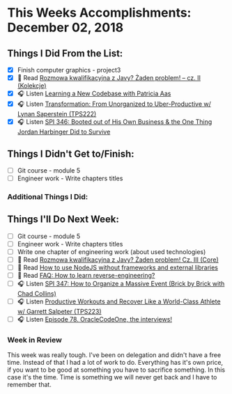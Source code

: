 # This Weeks Accomplishments: December 02, 2018

## Things I Did From the List:

- [x] Finish computer graphics - project3  
- [x] 📗 Read [Rozmowa kwalifikacyjna z Javy? Żaden problem! – cz. II (Kolekcje)](http://it-leaders.com.pl/pl/rozmowa-kwalifikacyjna-javy-zaden-problem-cz-ii-kolekcje/)
- [x] 🎧 Listen [Learning a New Codebase with Patricia Aas](https://www.allthingsgit.com/episodes/learning_a_new_codebase_with_patricia_aas.html)
- [x] 🎧 Listen [Transformation: From Unorganized to Uber-Productive w/ Lynan Saperstein (TPS222)](http://www.asianefficiency.com/podcast/222-lynan-saperstein/)
- [x] 🎧 Listen [SPI 346: Booted out of His Own Business & the One Thing Jordan Harbinger Did to Survive](https://www.smartpassiveincome.com/podcasts/booted-out-of-his-own-business-the-one-thing-jordan-harbinger-did-to-survive/)

## Things I Didn't Get to/Finish:

- [ ] Git course - module 5
- [ ] Engineer work - Write chapters titles

### Additional Things I Did:


## Things I'll Do Next Week:

- [ ] Git course - module 5
- [ ] Engineer work - Write chapters titles
- [ ] Write one chapter of engineering work (about used technologies)
- [ ] 📗 Read [Rozmowa kwalifikacyjna z Javy? Żaden problem! Cz. III (Core)](http://it-leaders.com.pl/pl/rozmowa-kwalifikacyjna-javy-zaden-problem-cz-iii-core/)
- [ ] 📗 Read [How to use NodeJS without frameworks and external libraries](https://hackernoon.com/how-to-use-nodejs-without-frameworks-and-external-libraries-97eb6acac9e3)
- [ ] 📗 Read [FAQ: How to learn reverse-engineering?](https://gynvael.coldwind.pl/?id=664)
- [ ] 🎧 Listen [SPI 347: How to Organize a Massive Event (Brick by Brick with Chad Collins)](https://www.smartpassiveincome.com/podcasts/how-to-organize-a-massive-event-brick-by-brick-with-chad-collins/)
- [ ] 🎧 Listen [Productive Workouts and Recover Like a World-Class Athlete w/ Garrett Salpeter (TPS223)](http://www.asianefficiency.com/podcast/223-garret-salpeter/)
- [ ] 🎧 Listen [Episode 78. OracleCodeOne, the interviews!](http://www.javapubhouse.com/2018/11/episode-78-oraclecodeone-the-interviews.html)

### Week in Review
This week was really tough. I've been on delegation and didn't have a free time. Instead of that I had a lot of work to do. Everything has it's own price, if you want to be good at something you have to sacrifice something. In this case it's the time. Time is something we will never get back and I have to remember that.
